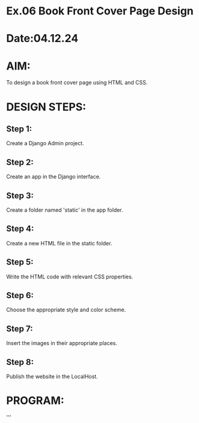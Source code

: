 # Ex.06 Book Front Cover Page Design
# Date:04.12.24
# AIM:
To design a book front cover page using HTML and CSS.

# DESIGN STEPS:
## Step 1:
Create a Django Admin project.

## Step 2:
Create an app in the Django interface.

## Step 3:
Create a folder named 'static' in the app folder.

## Step 4:
Create a new HTML file in the static folder.

## Step 5:
Write the HTML code with relevant CSS properties.

## Step 6:
Choose the appropriate style and color scheme.

## Step 7:
Insert the images in their appropriate places.

## Step 8:
Publish the website in the LocalHost.

# PROGRAM:
'''

<!DOCTYPE html>
<html>
<head>
    <title>Music</title>
    <style>
        .bookpage{
            width: 600px;
            height: 800px;
            color:rgb(254, 25, 25);
            margin-left: auto;
            margin-right: auto;
            padding: 10px;
            font-family: 'Franklin Gothic Medium', 'Arial Narrow', Arial, sans-serif;
            background-image: image("C:\Users\admin\Pictures\Screenshots\Screenshots\Screenshot 2024-10-08 181254.png");
            background-size: cover;
            background-color: rgb(181, 147, 254);
        }
            
        
        .insight{
            color:rgb(222, 9, 9);
        
        }
        
        
        .hrstyle{
            width:25px;
        }
        .author{
        
            display: inline;
            position: relative;
            color:#6495ed;
            top:270px;
            
            font-family:Georgia;
            font-size: medium;
        }
        .booktitle{
            color:rgb(5, 81, 45);
            font-family: 'Courier New', Courier, monospace;
            font-size: larger;
            text-align: center;
            position: relative;
            top: 30px;
        
        } 



        .Bookback{
            color:rgb(198, 16, 183);
            font-family: 'Courier New', Courier, monospace;
            font-size: larger;
            text-align: center;
            position: relative;
            top: 30px;
        
        }
        .id {
            width:400px;
            position: relative;
            top:280px;
            
        }
        .pub{
            color:rgb(6, 229, 229);
            font-size: medium;
            position: relative;
            top:235px;
            left:330px;
        }
        .ed{
            color:rgb(93, 208, 208);
            font-size: medium;
            font-family: Verdana;
            position:relative;
            top:190px;
        
        }
        .subtitle{
            color:azure;
            font-family:unicorn;
            font-size: large;
            position: relative;
            top:40px;
        }
        .mypic{
            position: relative;
            top: 150px;
            left: 300px;
            width: 90px;
            height: 80px;
            background-size:contain;
        }
        </style>
        <title>Book Cover Page</title>
        </head>
        <body>
       
        <div class="bookpage">
            <div class="insight">
                MONEY
            </div>
            <div class="hrstyle">
                <hr style="color:rgb(15, 14, 13)">
            </div>
            <div class="booktitle">
                <h1>PYSICOLOGY OF MONEY</h1></div>
            <div class="subtitle">
                 *Timeless Lesson
                 
            </div>
            <div class="subtitle">
                 *Greed and happiness

            </div>
            <div class="subtitle">
                 *The importance of saving and frugality

            </div>
            <div class="subtitle">
                 *the role of luck and risk in outcomes
            <div class="Bookback">
                <h1>BOOK BY S.NITHISH KUMAR</h1></div>
            <div class="subtitle">
                    *web application(book cover)
            </div>
            <div class="mypic">
                <img src=IMG_5089.JPG width="200" height="200">
            </div>
            <div class="id">
                <hr style="color:rgb(10, 10, 10)">
            </div>
            <div class="author">
               <p><b>nithish kumar s/b></p>
            </div>
            <div class="pub">
                SEC
            </div>
            <div class="ed">
                <b>LIMITED EDITION</b>
            </div>
        </div>
        </body>
</html>

'''
# OUTPUT:
![Screenshot 2024-12-04 220811](https://github.com/user-attachments/assets/6424e8e4-0b86-425e-b472-10a977b9cbc8)


# RESULT:
The program for designing book front cover page using HTML and CSS is completed successfully.
